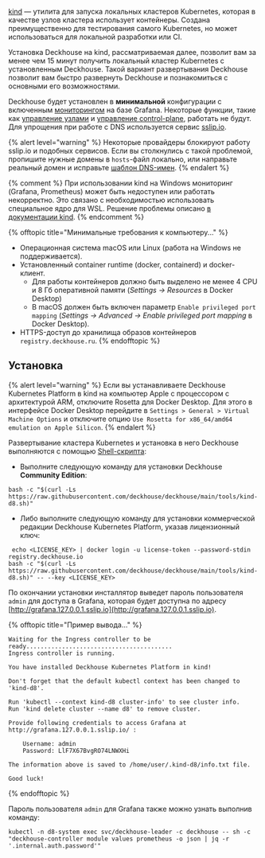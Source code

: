 [kind](https://kind.sigs.k8s.io/) — утилита для запуска локальных кластеров Kubernetes, которая в качестве узлов кластера использует контейнеры. Создана преимущественно для тестирования самого Kubernetes, но может использоваться для локальной разработки или CI.

Установка Deckhouse на kind, рассматриваемая далее, позволит вам за менее чем 15 минут получить локальный кластер Kubernetes с установленным Deckhouse. Такой вариант развертывания Deckhouse позволит вам быстро развернуть Deckhouse и познакомиться с основными его возможностями.

Deckhouse будет установлен в **минимальной** конфигурации с включенным [мониторингом](/modules/prometheus/) на базе Grafana. Некоторые функции, такие как [управление узлами](/modules/node-manager/) и [управление control-plane](/modules/control-plane-manager/), работать не будут. Для упрощения при работе с DNS используется сервис [sslip.io](https://sslip.io).

{% alert level="warning" %}
Некоторые провайдеры блокируют работу sslip.io и подобных сервисов. Если вы столкнулись с такой проблемой, пропишите нужные домены в `hosts`-файл локально, или направьте реальный домен и исправьте [шаблон DNS-имен](/products/kubernetes-platform/documentation/v1/reference/api/global.html#parameters-modules-publicdomaintemplate).
{% endalert %}

{% comment %}
При использовании kind на Windows мониторинг (Grafana, Prometheus) может быть недоступен или работать некорректно. Это связано с необходимостью использовать специальное ядро для WSL. Решение проблемы описано [в документации kind](https://kind.sigs.k8s.io/docs/user/using-wsl2/#kubernetes-service-with-session-affinity).
{% endcomment %}

{% offtopic title="Минимальные требования к компьютеру..." %}
- Операционная система macOS или Linux (работа на Windows не поддерживается).
- Установленный container runtime (docker, containerd) и docker-клиент.
    - Для работы контейнеров должно быть выделено не менее 4 CPU и 8 Гб оперативной памяти (_Settings -> Resources_ в Docker Desktop)
    - В macOS должен быть включен параметр `Enable privileged port mapping` (_Settings -> Advanced -> Enable privileged port mapping_ в Docker Desktop).
- HTTPS-доступ до хранилища образов контейнеров `registry.deckhouse.ru`.
{% endofftopic %}

## Установка

{% alert level="warning" %}
Если вы устанавливаете Deckhouse Kubernetes Platform в kind на компьютер Apple с процессором с архитектурой ARM, отключите Rosetta для Docker Desktop.
Для этого в интерфейсе Docker Desktop перейдите в `Settings > General > Virtual Machine Options` и отключите опцию `Use Rosetta for x86_64/amd64 emulation on Apple Silicon`.
{% endalert %}

Развертывание кластера Kubernetes и установка в него Deckhouse выполняются с помощью [Shell-скрипта](https://github.com/deckhouse/deckhouse/blob/main/tools/kind-d8.sh):
- Выполните следующую команду для установки Deckhouse **Community Edition**:
```shell
bash -c "$(curl -Ls https://raw.githubusercontent.com/deckhouse/deckhouse/main/tools/kind-d8.sh)"
```
- Либо выполните следующую команду для установки коммерческой редакции Deckhouse Kubernetes Platform, указав лицензионный ключ:
```shell
 echo <LICENSE_KEY> | docker login -u license-token --password-stdin registry.deckhouse.io
bash -c "$(curl -Ls https://raw.githubusercontent.com/deckhouse/deckhouse/main/tools/kind-d8.sh)" -- --key <LICENSE_KEY>
```

По окончании установки инсталлятор выведет пароль пользователя `admin` для доступа в Grafana, которая будет доступна по адресу [http://grafana.127.0.0.1.sslip.io](http://grafana.127.0.0.1.sslip.io).

{% offtopic title="Пример вывода..." %}
```text
Waiting for the Ingress controller to be ready.........................................
Ingress controller is running.

You have installed Deckhouse Kubernetes Platform in kind!

Don't forget that the default kubectl context has been changed to 'kind-d8'.

Run 'kubectl --context kind-d8 cluster-info' to see cluster info.
Run 'kind delete cluster --name d8' to remove cluster.

Provide following credentials to access Grafana at http://grafana.127.0.0.1.sslip.io/ :

    Username: admin
    Password: LlF7X67BvgRO74LNWXHi

The information above is saved to /home/user/.kind-d8/info.txt file.

Good luck!
```
{% endofftopic %}

Пароль пользователя `admin` для Grafana также можно узнать выполнив команду:
```shell
kubectl -n d8-system exec svc/deckhouse-leader -c deckhouse -- sh -c "deckhouse-controller module values prometheus -o json | jq -r '.internal.auth.password'"
```
